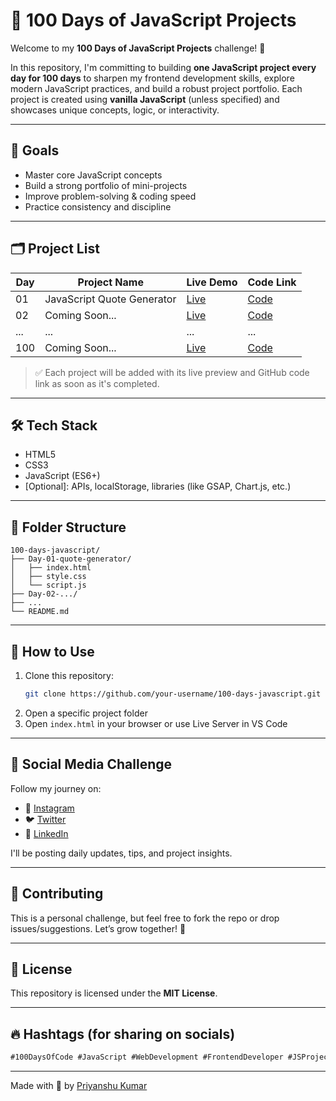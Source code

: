 # 💯 100 Days of JavaScript Projects

Welcome to my **100 Days of JavaScript Projects** challenge! 🚀

In this repository, I'm committing to building **one JavaScript project every day for 100 days** to sharpen my frontend development skills, explore modern JavaScript practices, and build a robust project portfolio. Each project is created using **vanilla JavaScript** (unless specified) and showcases unique concepts, logic, or interactivity.

---

## 📌 Goals
- Master core JavaScript concepts
- Build a strong portfolio of mini-projects
- Improve problem-solving & coding speed
- Practice consistency and discipline

---

## 🗂️ Project List

| Day | Project Name                 | Live Demo | Code Link |
|-----|------------------------------|-----------|-----------|
| 01  | JavaScript Quote Generator  | [Live](#) | [Code](#) |
| 02  | Coming Soon...              | [Live](#) | [Code](#) |
| ... | ...                          | ...       | ...       |
| 100 | Coming Soon...              | [Live](#) | [Code](#) |

> ✅ Each project will be added with its live preview and GitHub code link as soon as it's completed.

---

## 🛠️ Tech Stack
- HTML5
- CSS3
- JavaScript (ES6+)
- [Optional]: APIs, localStorage, libraries (like GSAP, Chart.js, etc.)

---

## 📁 Folder Structure
```
100-days-javascript/
├── Day-01-quote-generator/
│   ├── index.html
│   ├── style.css
│   └── script.js
├── Day-02-.../
├── ...
└── README.md
```

---

## 🚀 How to Use
1. Clone this repository:
   ```bash
   git clone https://github.com/your-username/100-days-javascript.git
   ```
2. Open a specific project folder
3. Open `index.html` in your browser or use Live Server in VS Code

---

## 📸 Social Media Challenge
Follow my journey on:
- 📸 [Instagram](#)
- 🐦 [Twitter](#)
- 💼 [LinkedIn](#)

I'll be posting daily updates, tips, and project insights.

---

## 🤝 Contributing
This is a personal challenge, but feel free to fork the repo or drop issues/suggestions. Let’s grow together! 🙌

---

## 📃 License
This repository is licensed under the **MIT License**.

---

## 🔥 Hashtags (for sharing on socials)
```md
#100DaysOfCode #JavaScript #WebDevelopment #FrontendDeveloper #JSProjects #VanillaJS #100DaysChallenge #CodeNewbie #DevCommunity #BuildInPublic #JavaScriptProjects #PortfolioProjects
```

---

Made with 💛 by [Priyanshu Kumar](https://www.linkedin.com/in/priyanshu-portfolio/)
